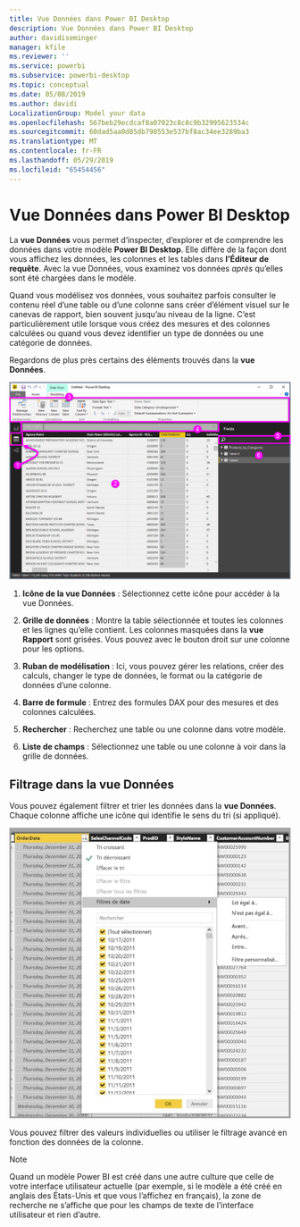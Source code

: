 ```yaml
---
title: Vue Données dans Power BI Desktop
description: Vue Données dans Power BI Desktop
author: davidiseminger
manager: kfile
ms.reviewer: ''
ms.service: powerbi
ms.subservice: powerbi-desktop
ms.topic: conceptual
ms.date: 05/08/2019
ms.author: davidi
LocalizationGroup: Model your data
ms.openlocfilehash: 567beb29ecdcaf8a07023c8c8c9b32995623534c
ms.sourcegitcommit: 60dad5aa0d85db790553e537bf8ac34ee3289ba3
ms.translationtype: MT
ms.contentlocale: fr-FR
ms.lasthandoff: 05/29/2019
ms.locfileid: "65454456"
---
```

# <a name="data-view-in-power-bi-desktop"></a>Vue Données dans Power BI Desktop
La **vue Données** vous permet d’inspecter, d’explorer et de comprendre les données dans votre modèle **Power BI Desktop**. Elle diffère de la façon dont vous affichez les données, les colonnes et les tables dans **l’Éditeur de requête**. Avec la vue Données, vous examinez vos données *après* qu’elles sont été chargées dans le modèle.

Quand vous modélisez vos données, vous souhaitez parfois consulter le contenu réel d’une table ou d’une colonne sans créer d’élément visuel sur le canevas de rapport, bien souvent jusqu’au niveau de la ligne. C’est particulièrement utile lorsque vous créez des mesures et des colonnes calculées ou quand vous devez identifier un type de données ou une catégorie de données.

Regardons de plus près certains des éléments trouvés dans la **vue Données**.

![Vue Données dans Power BI Desktop](media/desktop-data-view/dataview_fullscreen.png)

1. **Icône de la vue Données** : Sélectionnez cette icône pour accéder à la vue Données.

2. **Grille de données** : Montre la table sélectionnée et toutes les colonnes et les lignes qu’elle contient. Les colonnes masquées dans la **vue Rapport** sont grisées. Vous pouvez avec le bouton droit sur une colonne pour les options.

3. **Ruban de modélisation** : Ici, vous pouvez gérer les relations, créer des calculs, changer le type de données, le format ou la catégorie de données d’une colonne.

4. **Barre de formule** : Entrez des formules DAX pour des mesures et des colonnes calculées.

5. **Rechercher** : Recherchez une table ou une colonne dans votre modèle.

6. **Liste de champs** : Sélectionnez une table ou une colonne à voir dans la grille de données.

## <a name="filtering-in-data-view"></a>Filtrage dans la vue Données

Vous pouvez également filtrer et trier les données dans la **vue Données**. Chaque colonne affiche une icône qui identifie le sens du tri (si appliqué).

![Trier et filtrer dans la vue Données dans Power BI Desktop](media/desktop-data-view/dataview_sort-and-filter.png)

Vous pouvez filtrer des valeurs individuelles ou utiliser le filtrage avancé en fonction des données de la colonne. 

> [!NOTE]
> Quand un modèle Power BI est créé dans une autre culture que celle de votre interface utilisateur actuelle (par exemple, si le modèle a été créé en anglais des États-Unis et que vous l’affichez en français), la zone de recherche ne s’affiche que pour les champs de texte de l’interface utilisateur et rien d’autre.
